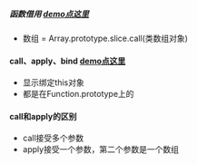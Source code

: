 ##### 函数借用    [demo点这里](https://github.com/baoendemao/javascript-summary/tree/master/demos/call_apply/call_apply-1.js) 
*  数组 = Array.prototype.slice.call(类数组对象)
#### call、apply、bind   [demo点这里](https://github.com/baoendemao/javascript-summary/tree/master/demos/call_apply/call_apply-2.js) 
* 显示绑定this对象
* 都是在Function.prototype上的
#### call和apply的区别
* call接受多个参数
* apply接受一个参数，第二个参数是一个数组